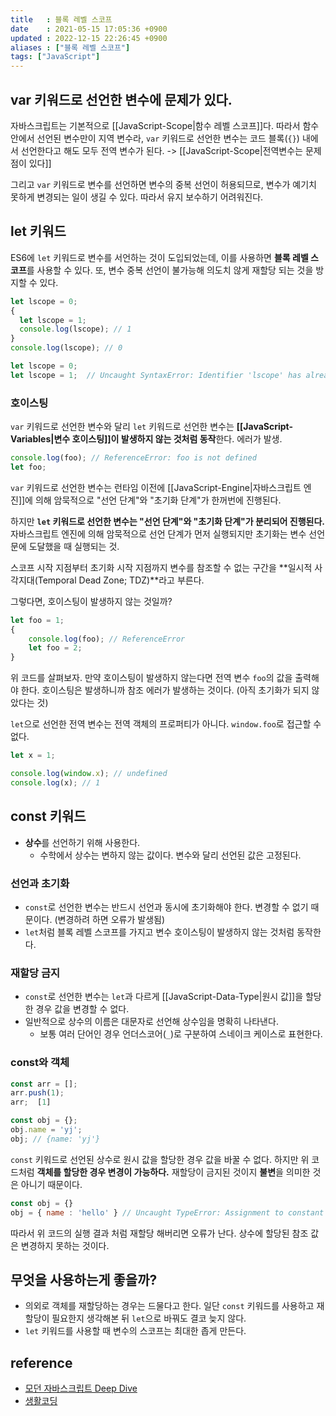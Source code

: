 ```yaml
---
title   : 블록 레벨 스코프
date    : 2021-05-15 17:05:36 +0900
updated : 2022-12-15 22:26:45 +0900
aliases : ["블록 레벨 스코프"]
tags: ["JavaScript"]
---
```


## var 키워드로 선언한 변수에 문제가 있다. 

자바스크립트는 기본적으로 [[JavaScript-Scope|함수 레벨 스코프]]다. 따라서 함수 안에서 선언된 변수만이 지역 변수라, `var` 키워드로 선언한 변수는 코드 블록(`{}`) 내에서 선언한다고 해도 모두 전역 변수가 된다. -> [[JavaScript-Scope|전역변수는 문제점이 있다]]

그리고 `var` 키워드로 변수를 선언하면 변수의 중복 선언이 허용되므로, 변수가 예기치 못하게 변경되는 일이 생길 수 있다. 따라서 유지 보수하기 어려워진다. 

## let 키워드 
ES6에 `let` 키워드로 변수를 서언하는 것이 도입되었는데, 이를 사용하면 **블록 레벨 스코프**를 사용할 수 있다. 또, 변수 중복 선언이 불가능해 의도치 않게 재할당 되는 것을 방지할 수 있다.

```javascript
let lscope = 0;
{
  let lscope = 1;
  console.log(lscope); // 1
}
console.log(lscope); // 0
```

```js
let lscope = 0;
let lscope = 1;  // Uncaught SyntaxError: Identifier 'lscope' has already been declared
```


### 호이스팅
`var` 키워드로 선언한 변수와 달리 `let` 키워드로 선언한 변수는 **[[JavaScript-Variables|변수 호이스팅]]이 발생하지 않는 것처럼 동작**한다. 에러가 발생.
```javascript
console.log(foo); // ReferenceError: foo is not defined
let foo;
```

`var` 키워드로 선언한 변수는 런타임 이전에 [[JavaScript-Engine|자바스크립트 엔진]]에 의해 암묵적으로 "선언 단계"와 "초기화 단계"가 한꺼번에 진행된다. 

하지만 **`let` 키워드로 선언한 변수는 "선언 단계"와 "초기화 단계"가 분리되어 진행된다.** 자바스크립트 엔진에 의해 암묵적으로 선언 단계가 먼저 실행되지만 초기화는 변수 선언문에 도달했을 때 실행되는 것.

스코프 시작 지점부터 초기화 시작 지점까지 변수를 참조할 수 없는 구간을 **일시적 사각지대(Temporal Dead Zone; TDZ)**라고 부른다.


그렇다면, 호이스팅이 발생하지 않는 것일까?
```javascript
let foo = 1; 
{
	console.log(foo); // ReferenceError
	let foo = 2;
}
```

위 코드를 살펴보자. 만약 호이스팅이 발생하지 않는다면 전역 변수 `foo`의 값을 출력해야 한다. 호이스팅은 발생하니까 참조 에러가 발생하는 것이다. (아직 초기화가 되지 않았다는 것) 

`let`으로 선언한 전역 변수는 전역 객체의 프로퍼티가 아니다. 
`window.foo`로 접근할 수 없다. 
  ```javascript
  let x = 1;

  console.log(window.x); // undefined
  console.log(x); // 1
  ```

## const 키워드 
- **상수**를 선언하기 위해 사용한다. 
	- 수학에서 상수는 변하지 않는 값이다. 변수와 달리 선언된 값은 고정된다.

### 선언과 초기화 
- `const`로 선언한 변수는 반드시 선언과 동시에 초기화해야 한다. 변경할 수 없기 때문이다. (변경하려 하면 오류가 발생됨)
- `let`처럼 블록 레벨 스코프를 가지고 변수 호이스팅이 발생하지 않는 것처럼 동작한다. 

### 재할당 금지 
- `const`로 선언한 변수는 `let`과 다르게 [[JavaScript-Data-Type|원시 값]]을 할당한 경우 값을 변경할 수 없다. 
- 일반적으로 상수의 이름은 대문자로 선언해 상수임을 명확히 나타낸다.  
  - 보통 여러 단어인 경우 언더스코어(`_`)로 구분하여 스네이크 케이스로 표현한다.

### const와 객체  
```js
const arr = [];
arr.push(1);
arr;  [1]

const obj = {};
obj.name = 'yj';
obj; // {name: 'yj'}
```

`const` 키워드로 선언된 상수로 원시 값을 할당한 경우 값을 바꿀 수 없다. 하지만 위 코드처럼 **객체를 할당한 경우 변경이 가능하다.** 재할당이 금지된 것이지 **불변**을 의미한 것은 아니기 때문이다.

```js
const obj = {} 
obj = { name : 'hello' } // Uncaught TypeError: Assignment to constant variable.
```
따라서 위 코드의 실행 결과 처럼 재할당 해버리면 오류가 난다. 상수에 할당된 참조 값은 변경하지 못하는 것이다.

## 무엇을 사용하는게 좋을까?  
- 의외로 객체를 재할당하는 경우는 드물다고 한다. 일단 `const` 키워드를 사용하고 재할당이 필요한지 생각해본 뒤 `let`으로 바꿔도 결코 늦지 않다. 
- `let` 키워드를 사용할 때 변수의 스코프는 최대한 좁게 만든다. 

## reference 
- [모던 자바스크립트 Deep Dive](http://www.kyobobook.co.kr/product/detailViewKor.laf?ejkGb=KOR&mallGb=KOR&barcode=9791158392239&orderClick=LEa&Kc=)
- [생활코딩](https://opentutorials.org/course/743/6544)